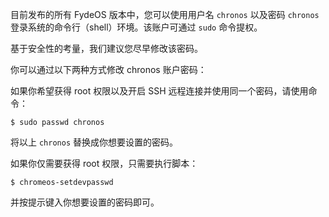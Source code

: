 ---
---
目前发布的所有 FydeOS 版本中，您可以使用用户名 `chronos` 以及密码 `chronos` 登录系统的命令行（shell）环境。该账户可通过 `sudo` 命令提权。

基于安全性的考量，我们建议您尽早修改该密码。

你可以通过以下两种方式修改 chronos 账户密码：

如果你希望获得 root 权限以及开启 SSH 远程连接并使用同一个密码，请使用命令：
```
$ sudo passwd chronos
```
将以上 `chronos` 替换成你想要设置的密码。

如果你仅需要获得 root 权限，只需要执行脚本：
```
$ chromeos-setdevpasswd
```
并按提示键入你想要设置的密码即可。